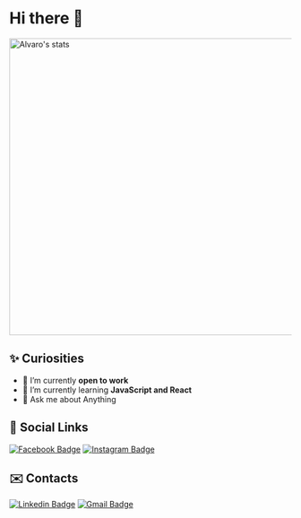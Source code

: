 # Hi there 👋

<img width="530em" src="https://github-readme-stats.vercel.app/api?username=alvin-dev&show_icons=true&theme=github_dark" alt="Alvaro's stats"/>


<!-- 
<img width="530em" src="https://github-readme-stats.vercel.app/api/top-langs/?username=alvin-dev&layout=compact&theme=github_dark" alt="Alvaro's most languages"/> 
-->



## ✨ Curiosities

- 🔭 I’m currently <strong>open to work</strong>
- 🌱 I’m currently learning <strong>JavaScript and React</strong>
- 💬 Ask me about Anything

## 🔗 Social Links
[![Facebook Badge](https://img.shields.io/badge/-Facebook-blue?style=flat-square&logo=Facebook&logoColor=white&link=https://www.facebook.com/alvaro.web.dev/)](https://www.facebook.com/alvaro.web.dev/)
[![Instagram Badge](https://img.shields.io/badge/-Instagram-critical?style=flat-square&logo=Instagram&logoColor=white&link=https://www.instagram.com/alvaro_guedes_/)](https://www.instagram.com/alvaro_guedes_/)


## ✉️ Contacts
[![Linkedin Badge](https://img.shields.io/badge/-Linkedin-blue?style=flat-square&logo=Linkedin&logoColor=white&link=https://www.linkedin.com/in/alvinweeb/)](https://www.linkedin.com/in/alvinweeb/)
[![Gmail Badge](https://img.shields.io/badge/-Gmail-c14438?style=flat-square&logo=Gmail&logoColor=white&link=mailto:alvinweeb@gmail.com)](mailto:alvinweeb@gmail.com)
